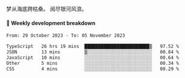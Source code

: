 梦从海底跨枯桑。
阅尽银河风浪。


#### 📝 Weekly development breakdown

<!--START_SECTION:waka-->

```txt
From: 29 October 2023 - To: 05 November 2023

TypeScript   26 hrs 19 mins  ████████████████████████▒   97.52 %
JSON         13 mins         ▒░░░░░░░░░░░░░░░░░░░░░░░░   00.84 %
JavaScript   10 mins         ░░░░░░░░░░░░░░░░░░░░░░░░░   00.64 %
Other        5 mins          ░░░░░░░░░░░░░░░░░░░░░░░░░   00.34 %
CSS          4 mins          ░░░░░░░░░░░░░░░░░░░░░░░░░   00.29 %
```

<!--END_SECTION:waka-->



